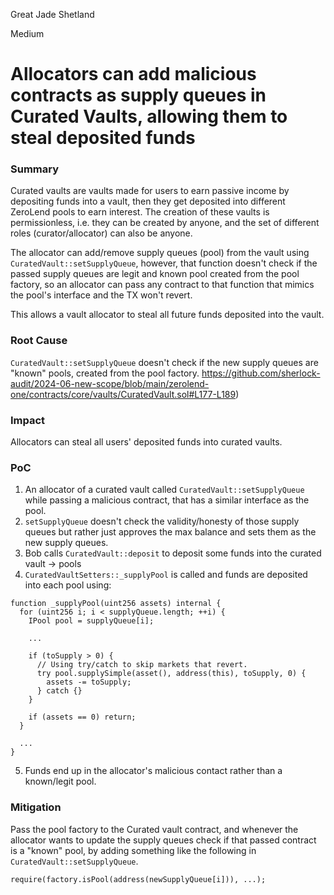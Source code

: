 Great Jade Shetland

Medium

# Allocators can add malicious contracts as supply queues in Curated Vaults, allowing them to steal deposited funds

### Summary

Curated vaults are vaults made for users to earn passive income by depositing funds into a vault, then they get deposited into different ZeroLend pools to earn interest. The creation of these vaults is permissionless, i.e. they can be created by anyone, and the set of different roles (curator/allocator) can also be anyone.

The allocator can add/remove supply queues (pool) from the vault using `CuratedVault::setSupplyQueue`, however, that function doesn't check if the passed supply queues are legit and known pool created from the pool factory, so an allocator can pass any contract to that function that mimics the pool's interface and the TX won't revert.

This allows a vault allocator to steal all future funds deposited into the vault.

### Root Cause

`CuratedVault::setSupplyQueue` doesn't check if the new supply queues are "known" pools, created from the pool factory.
https://github.com/sherlock-audit/2024-06-new-scope/blob/main/zerolend-one/contracts/core/vaults/CuratedVault.sol#L177-L189)

### Impact

Allocators can steal all users' deposited funds into curated vaults.

### PoC

1. An allocator of a curated vault called `CuratedVault::setSupplyQueue` while passing a malicious contract, that has a similar interface as the pool.
2. `setSupplyQueue` doesn't check the validity/honesty of those supply queues but rather just approves the max balance and sets them as the new supply queues.
3. Bob calls `CuratedVault::deposit` to deposit some funds into the curated vault -> pools
4. `CuratedVaultSetters::_supplyPool` is called and funds are deposited into each pool using:
```solidity
function _supplyPool(uint256 assets) internal {
  for (uint256 i; i < supplyQueue.length; ++i) {
    IPool pool = supplyQueue[i];

    ...

    if (toSupply > 0) {
      // Using try/catch to skip markets that revert.
      try pool.supplySimple(asset(), address(this), toSupply, 0) {
        assets -= toSupply;
      } catch {}
    }

    if (assets == 0) return;
  }

  ...
}
```
5. Funds end up in the allocator's malicious contact rather than a known/legit pool.

### Mitigation

Pass the pool factory to the Curated vault contract, and whenever the allocator wants to update the supply queues check if that passed contract is a "known" pool, by adding something like the following in `CuratedVault::setSupplyQueue`.
```solidity
require(factory.isPool(address(newSupplyQueue[i])), ...);
```